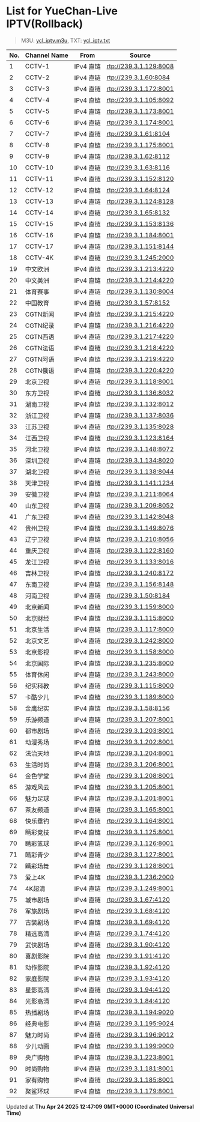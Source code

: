 # List for **YueChan-Live IPTV**(Rollback)

> M3U: [ycl_iptv.m3u](/ycl_iptv.m3u), TXT: [ycl_iptv.txt](/txt/ycl_iptv.txt)

| No. | Channel Name | From | Source |
| --- | ------------ | ---- | ------ |
| 1 | CCTV-1 | IPv4 直链 | <rtp://239.3.1.129:8008> |
| 2 | CCTV-2 | IPv4 直链 | <rtp://239.3.1.60:8084> |
| 3 | CCTV-3 | IPv4 直链 | <rtp://239.3.1.172:8001> |
| 4 | CCTV-4 | IPv4 直链 | <rtp://239.3.1.105:8092> |
| 5 | CCTV-5 | IPv4 直链 | <rtp://239.3.1.173:8001> |
| 6 | CCTV-6 | IPv4 直链 | <rtp://239.3.1.174:8001> |
| 7 | CCTV-7 | IPv4 直链 | <rtp://239.3.1.61:8104> |
| 8 | CCTV-8 | IPv4 直链 | <rtp://239.3.1.175:8001> |
| 9 | CCTV-9 | IPv4 直链 | <rtp://239.3.1.62:8112> |
| 10 | CCTV-10 | IPv4 直链 | <rtp://239.3.1.63:8116> |
| 11 | CCTV-11 | IPv4 直链 | <rtp://239.3.1.152:8120> |
| 12 | CCTV-12 | IPv4 直链 | <rtp://239.3.1.64:8124> |
| 13 | CCTV-13 | IPv4 直链 | <rtp://239.3.1.124:8128> |
| 14 | CCTV-14 | IPv4 直链 | <rtp://239.3.1.65:8132> |
| 15 | CCTV-15 | IPv4 直链 | <rtp://239.3.1.153:8136> |
| 16 | CCTV-16 | IPv4 直链 | <rtp://239.3.1.184:8001> |
| 17 | CCTV-17 | IPv4 直链 | <rtp://239.3.1.151:8144> |
| 18 | CCTV-4K | IPv4 直链 | <rtp://239.3.1.245:2000> |
| 19 | 中文欧洲 | IPv4 直链 | <rtp://239.3.1.213:4220> |
| 20 | 中文美洲 | IPv4 直链 | <rtp://239.3.1.214:4220> |
| 21 | 体育赛事 | IPv4 直链 | <rtp://239.3.1.130:8004> |
| 22 | 中国教育 | IPv4 直链 | <rtp://239.3.1.57:8152> |
| 23 | CGTN新闻 | IPv4 直链 | <rtp://239.3.1.215:4220> |
| 24 | CGTN纪录 | IPv4 直链 | <rtp://239.3.1.216:4220> |
| 25 | CGTN西语 | IPv4 直链 | <rtp://239.3.1.217:4220> |
| 26 | CGTN法语 | IPv4 直链 | <rtp://239.3.1.218:4220> |
| 27 | CGTN阿语 | IPv4 直链 | <rtp://239.3.1.219:4220> |
| 28 | CGTN俄语 | IPv4 直链 | <rtp://239.3.1.220:4220> |
| 29 | 北京卫视 | IPv4 直链 | <rtp://239.3.1.118:8001> |
| 30 | 东方卫视 | IPv4 直链 | <rtp://239.3.1.136:8032> |
| 31 | 湖南卫视 | IPv4 直链 | <rtp://239.3.1.132:8012> |
| 32 | 浙江卫视 | IPv4 直链 | <rtp://239.3.1.137:8036> |
| 33 | 江苏卫视 | IPv4 直链 | <rtp://239.3.1.135:8028> |
| 34 | 江西卫视 | IPv4 直链 | <rtp://239.3.1.123:8164> |
| 35 | 河北卫视 | IPv4 直链 | <rtp://239.3.1.148:8072> |
| 36 | 深圳卫视 | IPv4 直链 | <rtp://239.3.1.134:8020> |
| 37 | 湖北卫视 | IPv4 直链 | <rtp://239.3.1.138:8044> |
| 38 | 天津卫视 | IPv4 直链 | <rtp://239.3.1.141:1234> |
| 39 | 安徽卫视 | IPv4 直链 | <rtp://239.3.1.211:8064> |
| 40 | 山东卫视 | IPv4 直链 | <rtp://239.3.1.209:8052> |
| 41 | 广东卫视 | IPv4 直链 | <rtp://239.3.1.142:8048> |
| 42 | 贵州卫视 | IPv4 直链 | <rtp://239.3.1.149:8076> |
| 43 | 辽宁卫视 | IPv4 直链 | <rtp://239.3.1.210:8056> |
| 44 | 重庆卫视 | IPv4 直链 | <rtp://239.3.1.122:8160> |
| 45 | 龙江卫视 | IPv4 直链 | <rtp://239.3.1.133:8016> |
| 46 | 吉林卫视 | IPv4 直链 | <rtp://239.3.1.240:8172> |
| 47 | 东南卫视 | IPv4 直链 | <rtp://239.3.1.156:8148> |
| 48 | 河南卫视 | IPv4 直链 | <rtp://239.3.1.50:8184> |
| 49 | 北京新闻 | IPv4 直链 | <rtp://239.3.1.159:8000> |
| 50 | 北京财经 | IPv4 直链 | <rtp://239.3.1.115:8000> |
| 51 | 北京生活 | IPv4 直链 | <rtp://239.3.1.117:8000> |
| 52 | 北京文艺 | IPv4 直链 | <rtp://239.3.1.242:8000> |
| 53 | 北京影视 | IPv4 直链 | <rtp://239.3.1.158:8000> |
| 54 | 北京国际 | IPv4 直链 | <rtp://239.3.1.235:8000> |
| 55 | 体育休闲 | IPv4 直链 | <rtp://239.3.1.243:8000> |
| 56 | 纪实科教 | IPv4 直链 | <rtp://239.3.1.115:8000> |
| 57 | 卡酷少儿 | IPv4 直链 | <rtp://239.3.1.189:8000> |
| 58 | 金鹰纪实 | IPv4 直链 | <rtp://239.3.1.58:8156> |
| 59 | 乐游频道 | IPv4 直链 | <rtp://239.3.1.207:8001> |
| 60 | 都市剧场 | IPv4 直链 | <rtp://239.3.1.203:8001> |
| 61 | 动漫秀场 | IPv4 直链 | <rtp://239.3.1.202:8001> |
| 62 | 法治天地 | IPv4 直链 | <rtp://239.3.1.204:8001> |
| 63 | 生活时尚 | IPv4 直链 | <rtp://239.3.1.206:8001> |
| 64 | 金色学堂 | IPv4 直链 | <rtp://239.3.1.208:8001> |
| 65 | 游戏风云 | IPv4 直链 | <rtp://239.3.1.205:8001> |
| 66 | 魅力足球 | IPv4 直链 | <rtp://239.3.1.201:8001> |
| 67 | 茶友频道 | IPv4 直链 | <rtp://239.3.1.165:8001> |
| 68 | 快乐垂钓 | IPv4 直链 | <rtp://239.3.1.164:8001> |
| 69 | 睛彩竞技 | IPv4 直链 | <rtp://239.3.1.125:8001> |
| 70 | 睛彩篮球 | IPv4 直链 | <rtp://239.3.1.126:8001> |
| 71 | 睛彩青少 | IPv4 直链 | <rtp://239.3.1.127:8001> |
| 72 | 睛彩场舞 | IPv4 直链 | <rtp://239.3.1.128:8001> |
| 73 | 爱上4K | IPv4 直链 | <rtp://239.3.1.236:2000> |
| 74 | 4K超清 | IPv4 直链 | <rtp://239.3.1.249:8001> |
| 75 | 城市剧场 | IPv4 直链 | <rtp://239.3.1.67:4120> |
| 76 | 军旅剧场 | IPv4 直链 | <rtp://239.3.1.68:4120> |
| 77 | 古装剧场 | IPv4 直链 | <rtp://239.3.1.69:4120> |
| 78 | 精选高清 | IPv4 直链 | <rtp://239.3.1.74:4120> |
| 79 | 武侠剧场 | IPv4 直链 | <rtp://239.3.1.90:4120> |
| 80 | 喜剧影院 | IPv4 直链 | <rtp://239.3.1.91:4120> |
| 81 | 动作影院 | IPv4 直链 | <rtp://239.3.1.92:4120> |
| 82 | 家庭影院 | IPv4 直链 | <rtp://239.3.1.93:4120> |
| 83 | 星影高清 | IPv4 直链 | <rtp://239.3.1.94:4120> |
| 84 | 光影高清 | IPv4 直链 | <rtp://239.3.1.84:4120> |
| 85 | 热播剧场 | IPv4 直链 | <rtp://239.3.1.194:9020> |
| 86 | 经典电影 | IPv4 直链 | <rtp://239.3.1.195:9024> |
| 87 | 魅力时尚 | IPv4 直链 | <rtp://239.3.1.196:9012> |
| 88 | 少儿动画 | IPv4 直链 | <rtp://239.3.1.199:9000> |
| 89 | 央广购物 | IPv4 直链 | <rtp://239.3.1.223:8001> |
| 90 | 时尚购物 | IPv4 直链 | <rtp://239.3.1.181:8001> |
| 91 | 家有购物 | IPv4 直链 | <rtp://239.3.1.185:8001> |
| 92 | 聚鲨环球 | IPv4 直链 | <rtp://239.3.1.179:8001> |

Updated at **Thu Apr 24 2025 12:47:09 GMT+0000 (Coordinated Universal Time)**
